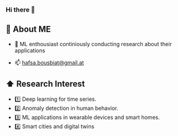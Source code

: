 ### Hi there 👋 


## :book: About ME
- 💼 ML enthousiast continiously conducting research about their applications

- :mailbox: hafsa.bousbiat@gmail.at 

## ⬆ Research Interest
- :one: Deep learning for time series.
- :two: Anomaly detection in human behavior.
- :three: ML applications in wearable devices and smart homes.
- :four: Smart cities and digital twins



